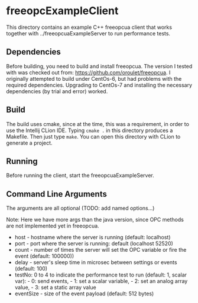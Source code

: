 freeopcExampleClient
====================

This directory contains an example C++ freeopcua client that works together with 
../freeopcuaExampleServer to run performance tests.

Dependencies
------------

Before building, you need to build and install freeopcua.
The version I tested with was checked out from: https://github.com/oroulet/freeopcua.
I originally attempted to build under CentOs-6, but had problems with the required dependencies.
Upgrading to CentOs-7 and installing the necessary dependencies (by trial and error) worked.

Build
-----

The build uses cmake, since at the time, this was a requirement, in order to use the Intellij CLion IDE. 
Typing `cmake .` in this directory produces a Makefile. Then just type `make`.
You can open this directory with CLion to generate a project.

Running
-------

Before running the client, start the freeopcuaExampleServer.

Command Line Arguments
----------------------

The arguments are all optional (TODO: add named options...)

Note: Here we have more args than the java version, since OPC methods are not implemented yet in freeopcua.


* host - hostname where the server is running (default: localhost)
* port - port where the server is running: default (localhost 52520)
* count - number of times the server will set the OPC variable or fire the event (default: 100000))
* delay - server's sleep time in microsec between settings or events (default: 100)
* testNo: 0 to 4 to indicate the performance test to run (default: 1, scalar var):
      - 0: send events,
      - 1: set a scalar variable,
      - 2: set an analog array value,
      - 3: set a static array value
* eventSize - size of the event payload (default: 512 bytes)


